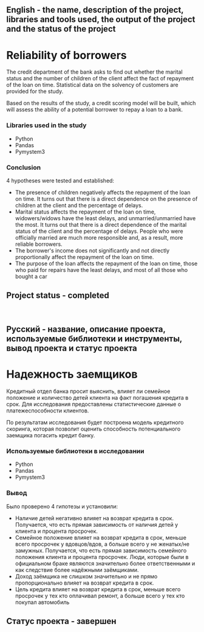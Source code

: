 
## English - the name, description of the project, libraries and tools used, the output of the project and the status of the project

# Reliability of borrowers

The credit department of the bank asks to find out whether the marital status and the number of children of the client affect the fact of repayment of the loan on time. Statistical data on the solvency of customers are provided for the study.

Based on the results of the study, a credit scoring model will be built, which will assess the ability of a potential borrower to repay a loan to a bank.

### Libraries used in the study
* Python
* Pandas
* Pymystem3

### Conclusion
4 hypotheses were tested and established:
* The presence of children negatively affects the repayment of the loan on time. It turns out that there is a direct dependence on the presence of children at the client and the percentage of delays.
* Marital status affects the repayment of the loan on time, widowers/widows have the least delays, and unmarried/unmarried have the most. It turns out that there is a direct dependence of the marital status of the client and the percentage of delays. People who were officially married are much more responsible and, as a result, more reliable borrowers.
* The borrower's income does not significantly and not directly proportionally affect the repayment of the loan on time.
* The purpose of the loan affects the repayment of the loan on time, those who paid for repairs have the least delays, and most of all those who bought a car

## Project status - completed
<br>

## Русский - название, описание проекта, используемые библиотеки и инструменты, вывод проекта и статус проекта

# Надежность заемщиков

Кредитный отдел банка просит выяснить, влияет ли семейное положение и количество детей клиента на факт погашения кредита в срок. Для исследования предоставлены статистические данные о платежеспособности клиентов.

По результатам исследования будет построена модель кредитного скоринга, которая позволит оценить способность потенциального заемщика погасить кредит банку.

### Используемые библиотеки в исследовании
* Python
* Pandas
* Pymystem3

### Вывод
Было проверено 4 гипотезы и установили:
* Наличие детей негативно влияет на возврат кредита в срок. Получается, что есть прямая зависимость от наличия детей у клиента и процента просрочек.
* Семейное положение влияет на возврат кредита в срок, меньше всего просрочек у вдовцов/вдов, а больше всего у не женатых/не замужных. Получается, что есть прямая зависимость семейного положения клиента и процента просрочек. Люди, которые были в официальном браке являются значительно более ответственными и как следствие более надёжными заёмщиками.
* Доход заёмщика не слишком значительно и не прямо пропорционально влияет на возврат кредита в срок.
* Цель кредита влияет на возврат кредита в срок, меньше всего просрочек у тех кто оплачивал ремонт, а больше всего у тех кто покупал автомобиль

## Статус проекта - завершен
